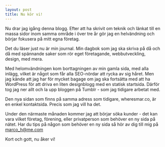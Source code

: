 ```yaml
---
layout: post
title: Nu kör vi!
---
```


Nu drar jag igång denna blogg. Efter att ha skrivit om teknik och länkat till en massa sidor inom samma område i över tre år gör jag en helvändning och börjar fokusera på mitt egna företag.

Det du läser just nu är min journal. Min dagbok som jag ska skriva på då och då med spännande saker som rör eget företagande, webbutveckling, design, med mera.

Med helomvändningen kom borttagningen av min gamla sida, med alla inlägg, vilket är något som får alla SEO-nördar att rycka av sig håret. Men jag kände att jag har för mycket bagage om jag ska fortsätta med att ha WordPress för att driva en liten designblogg med en statisk startsida. Därför tog jag ner allt och la upp bloggen på Tumblr - som jag tidigare arbetat med. 

Den nya sidan som finns på samma adress som tidigare, wheresmar.co, är en enkel kontaktsida. Precis som jag vill ha det.

Under den närmaste månaden kommer jag att börjar söka kunder - det kan vara vilket företag, förening, eller privatperson som behöver en ny sida på nätet. Har du tips på någon som behöver en ny sida så hör av dig till mig på marco_h@me.com

Kort och gott, nu åker vi!